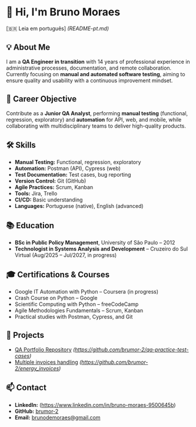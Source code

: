 # 👋 Hi, I'm Bruno Moraes  

[🇧🇷 Leia em português] *(README-pt.md)*


## 💡 About Me
I am a **QA Engineer in transition** with 14 years of professional experience in administrative processes, documentation, and remote collaboration. Currently focusing on **manual and automated software testing**, aiming to ensure quality and usability with a continuous improvement mindset.

## 🎯 Career Objective
Contribute as a **Junior QA Analyst**, performing **manual testing** (functional, regression, exploratory) and **automation** for API, web, and mobile, while collaborating with multidisciplinary teams to deliver high-quality products.

## 🛠 Skills
- **Manual Testing:** Functional, regression, exploratory  
- **Automation:** Postman (API), Cypress (web)  
- **Test Documentation:** Test cases, bug reporting  
- **Version Control:** Git (GitHub)  
- **Agile Practices:** Scrum, Kanban  
- **Tools:** Jira, Trello  
- **CI/CD:** Basic understanding  
- **Languages:** Portuguese (native), English (advanced)  

## 📚 Education
- **BSc in Public Policy Management**, University of São Paulo – 2012  
- **Technologist in Systems Analysis and Development** – Cruzeiro do Sul Virtual (Aug/2025 – Jul/2027, in progress)  

## 🎓 Certifications & Courses
- Google IT Automation with Python – Coursera (in progress)  
- Crash Course on Python – Google  
- Scientific Computing with Python – freeCodeCamp  
- Agile Methodologies Fundamentals – Scrum, Kanban  
- Practical studies with Postman, Cypress, and Git  

## 📂 Projects
- [QA Portfolio Repository](#) *(https://github.com/brumor-2/qa-practice-test-cases)*  
- [Multiple invoices handling](#) *(https://github.com/brumor-2/energy_invoices)*

## 📫 Contact
- **LinkedIn:** (https://www.linkedin.com/in/bruno-moraes-9500645b)  
- **GitHub:** [brumor-2](https://github.com/brumor-2)  
- **Email:** brunodemoraes@gmail.com  
